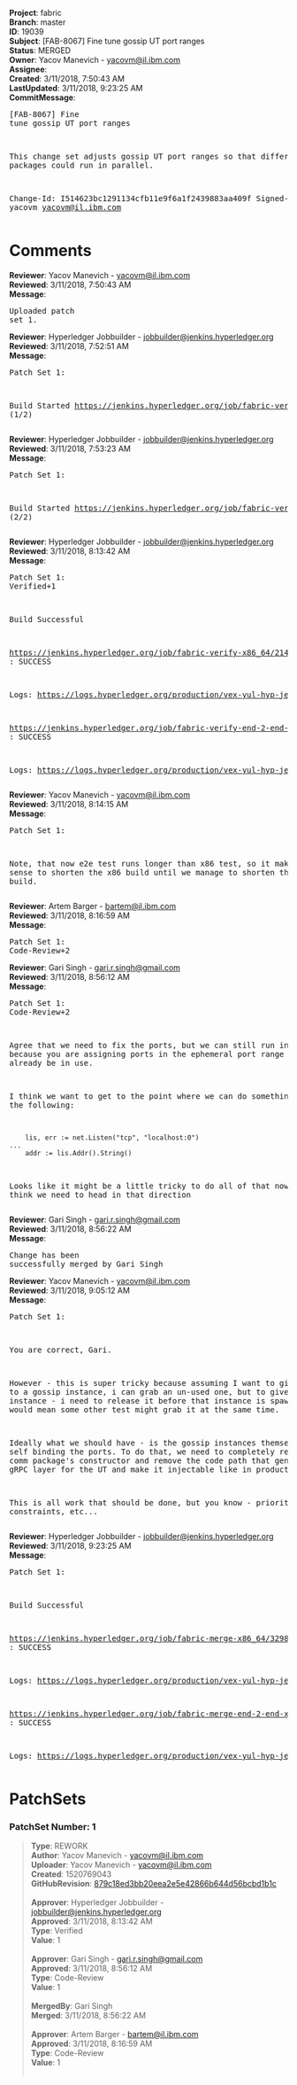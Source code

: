 <strong>Project</strong>: fabric<br><strong>Branch</strong>: master<br><strong>ID</strong>: 19039<br><strong>Subject</strong>: [FAB-8067] Fine tune gossip UT port ranges<br><strong>Status</strong>: MERGED<br><strong>Owner</strong>: Yacov Manevich - yacovm@il.ibm.com<br><strong>Assignee</strong>:<br><strong>Created</strong>: 3/11/2018, 7:50:43 AM<br><strong>LastUpdated</strong>: 3/11/2018, 9:23:25 AM<br><strong>CommitMessage</strong>:<br><pre>[FAB-8067] Fine tune gossip UT port ranges

This change set adjusts gossip UT port ranges so that
different packages could run in parallel.

Change-Id: I514623bc1291134cfb11e9f6a1f2439883aa409f
Signed-off-by: yacovm <yacovm@il.ibm.com>
</pre><h1>Comments</h1><strong>Reviewer</strong>: Yacov Manevich - yacovm@il.ibm.com<br><strong>Reviewed</strong>: 3/11/2018, 7:50:43 AM<br><strong>Message</strong>: <pre>Uploaded patch set 1.</pre><strong>Reviewer</strong>: Hyperledger Jobbuilder - jobbuilder@jenkins.hyperledger.org<br><strong>Reviewed</strong>: 3/11/2018, 7:52:51 AM<br><strong>Message</strong>: <pre>Patch Set 1:

Build Started https://jenkins.hyperledger.org/job/fabric-verify-x86_64/21433/ (1/2)</pre><strong>Reviewer</strong>: Hyperledger Jobbuilder - jobbuilder@jenkins.hyperledger.org<br><strong>Reviewed</strong>: 3/11/2018, 7:53:23 AM<br><strong>Message</strong>: <pre>Patch Set 1:

Build Started https://jenkins.hyperledger.org/job/fabric-verify-end-2-end-x86_64/13135/ (2/2)</pre><strong>Reviewer</strong>: Hyperledger Jobbuilder - jobbuilder@jenkins.hyperledger.org<br><strong>Reviewed</strong>: 3/11/2018, 8:13:42 AM<br><strong>Message</strong>: <pre>Patch Set 1: Verified+1

Build Successful 

https://jenkins.hyperledger.org/job/fabric-verify-x86_64/21433/ : SUCCESS

Logs: https://logs.hyperledger.org/production/vex-yul-hyp-jenkins-3/fabric-verify-x86_64/21433

https://jenkins.hyperledger.org/job/fabric-verify-end-2-end-x86_64/13135/ : SUCCESS

Logs: https://logs.hyperledger.org/production/vex-yul-hyp-jenkins-3/fabric-verify-end-2-end-x86_64/13135</pre><strong>Reviewer</strong>: Yacov Manevich - yacovm@il.ibm.com<br><strong>Reviewed</strong>: 3/11/2018, 8:14:15 AM<br><strong>Message</strong>: <pre>Patch Set 1:

Note, that now e2e test runs longer than x86 test, so it makes no sense to shorten the x86 build until we manage to shorten the e2e build.</pre><strong>Reviewer</strong>: Artem Barger - bartem@il.ibm.com<br><strong>Reviewed</strong>: 3/11/2018, 8:16:59 AM<br><strong>Message</strong>: <pre>Patch Set 1: Code-Review+2</pre><strong>Reviewer</strong>: Gari Singh - gari.r.singh@gmail.com<br><strong>Reviewed</strong>: 3/11/2018, 8:56:12 AM<br><strong>Message</strong>: <pre>Patch Set 1: Code-Review+2

Agree that we need to fix the ports, but we can still run into issues because you are assigning ports in the ephemeral port range which might already be in use.

I think we want to get to the point where we can do something like the following:

        lis, err := net.Listen("tcp", "localhost:0")
	...
        addr := lis.Addr().String()

Looks like it might be a little tricky to do all of that now, but I think we need to head in that direction</pre><strong>Reviewer</strong>: Gari Singh - gari.r.singh@gmail.com<br><strong>Reviewed</strong>: 3/11/2018, 8:56:22 AM<br><strong>Message</strong>: <pre>Change has been successfully merged by Gari Singh</pre><strong>Reviewer</strong>: Yacov Manevich - yacovm@il.ibm.com<br><strong>Reviewed</strong>: 3/11/2018, 9:05:12 AM<br><strong>Message</strong>: <pre>Patch Set 1:

You are correct, Gari.

However - this is super tricky because assuming I want to give a port to a gossip instance, i can grab an un-used one, but to give that to the instance - i need to release it before that instance is spawning, which would mean some other test might grab it at the same time.

Ideally what we should have - is the gossip instances themselves - self binding the ports.
To do that, we need to completely refactor the comm package's constructor and remove the code path that generates the gRPC layer for the UT and make it injectable like in production.

This is all work that should be done, but you know - priorities, time constraints, etc...</pre><strong>Reviewer</strong>: Hyperledger Jobbuilder - jobbuilder@jenkins.hyperledger.org<br><strong>Reviewed</strong>: 3/11/2018, 9:23:25 AM<br><strong>Message</strong>: <pre>Patch Set 1:

Build Successful 

https://jenkins.hyperledger.org/job/fabric-merge-x86_64/3298/ : SUCCESS

Logs: https://logs.hyperledger.org/production/vex-yul-hyp-jenkins-3/fabric-merge-x86_64/3298

https://jenkins.hyperledger.org/job/fabric-merge-end-2-end-x86_64/1972/ : SUCCESS

Logs: https://logs.hyperledger.org/production/vex-yul-hyp-jenkins-3/fabric-merge-end-2-end-x86_64/1972</pre><h1>PatchSets</h1><h3>PatchSet Number: 1</h3><blockquote><strong>Type</strong>: REWORK<br><strong>Author</strong>: Yacov Manevich - yacovm@il.ibm.com<br><strong>Uploader</strong>: Yacov Manevich - yacovm@il.ibm.com<br><strong>Created</strong>: 1520769043<br><strong>GitHubRevision</strong>: [879c18ed3bb20eea2e5e42866b644d56bcbd1b1c](https://github.com/hyperledger/fabric/commit/879c18ed3bb20eea2e5e42866b644d56bcbd1b1c)<br><br><strong>Approver</strong>: Hyperledger Jobbuilder - jobbuilder@jenkins.hyperledger.org<br><strong>Approved</strong>: 3/11/2018, 8:13:42 AM<br><strong>Type</strong>: Verified<br><strong>Value</strong>: 1<br><br><strong>Approver</strong>: Gari Singh - gari.r.singh@gmail.com<br><strong>Approved</strong>: 3/11/2018, 8:56:12 AM<br><strong>Type</strong>: Code-Review<br><strong>Value</strong>: 1<br><br><strong>MergedBy</strong>: Gari Singh<br><strong>Merged</strong>: 3/11/2018, 8:56:22 AM<br><br><strong>Approver</strong>: Artem Barger - bartem@il.ibm.com<br><strong>Approved</strong>: 3/11/2018, 8:16:59 AM<br><strong>Type</strong>: Code-Review<br><strong>Value</strong>: 1<br><br></blockquote>